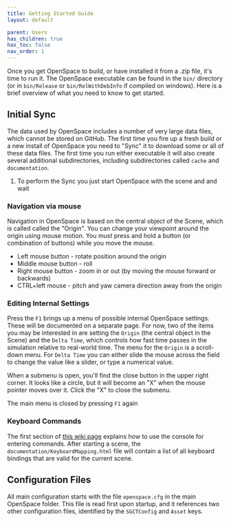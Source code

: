```yaml
---
title: Getting Started Guide
layout: default

parent: Users
has_children: true
has_toc: false
nav_order: 1
---
```


Once you get OpenSpace to build, or have installed it from a .zip file, it's time to run it. The OpenSpace executable can be found in the `bin/` directory (or in `bin/Release` or `bin/RelWithDebInfo` if compiled on windows).
Here is a brief overview of what you need to know to get started.

## Initial Sync
The data used by OpenSpace includes a number of very large data files, which cannot be stored on GitHub.  The first time you fire up a fresh build or a new install of OpenSpace you need to "Sync" it to download some or all of these data files.  The first time you run either executable it will also create several additional subdirectories, including subdirectories called `cache` and `documentation`.

1. To perform the Sync you just start OpenSpace with the scene and and wait

### Navigation via mouse
Navigation in OpenSpace is based on the central object of the Scene, which is called called the "Origin".  You can change your viewpoint around the origin using mouse motion.   You must press and hold a button (or combination of buttons) while you move the mouse.
- Left mouse button - rotate position around the origin
- Middle mouse button - roll
- Right mouse button - zoom in or out (by moving the mouse forward or backwards)
- CTRL+left mouse - pitch and yaw camera direction away from the origin

### Editing Internal Settings
Press the `F1` brings up a menu of possible internal OpenSpace settings.  These will be documented on a separate page.  For now, two of the items you may be interested in are setting the `Origin` (the central object in the Scene) and the `Delta Time`, which controls how fast time passes in the simulation relative to real-world time.  The menu for the `Origin` is a scroll-down menu.  For `Delta Time` you can either slide the mouse across the field to change the value like a slider, or type a numerical value.

When a submenu is open, you'll find the close button in the upper right corner.  It looks like a circle, but it will become an "X" when the mouse pointer moves over it.  Click the "X" to close the submenu.

The main menu is closed by pressing `F1` again

### Keyboard Commands
The first section of [this wiki page](../commandline) explains how to use the console for entering commands. After starting a scene, the `documentation/KeyboardMapping.html` file will contain a list of all keyboard bindings that are valid for the current scene.

## Configuration Files
All main configuration starts with the file `openspace.cfg` in the main  OpenSpace folder.  This file is read first upon startup, and it references two other configuration files, identified by the `SGCTConfig` and `Asset` keys.

